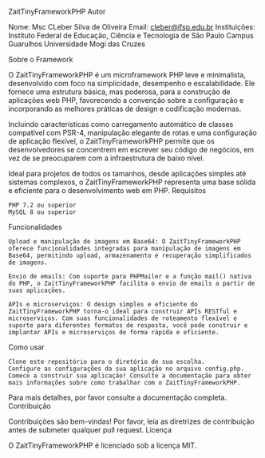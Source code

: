 ZaitTinyFrameworkPHP
Autor

Nome: Msc CLeber Silva de Oliveira
Email: cleber@ifsp.edu.br
Instituições: 
  Instituto Federal de Educação, Ciência e Tecnologia de São Paulo Campus Guarulhos
  Universidade Mogi das Cruzes
  
Sobre o Framework

O ZaitTinyFrameworkPHP é um microframework PHP leve e minimalista, desenvolvido com foco na simplicidade, desempenho e escalabilidade. Ele fornece uma estrutura básica, mas poderosa, para a construção de aplicações web PHP, favorecendo a convenção sobre a configuração e incorporando as melhores práticas de design e codificação modernas.

Incluindo características como carregamento automático de classes compatível com PSR-4, manipulação elegante de rotas e uma configuração de aplicação flexível, o ZaitTinyFrameworkPHP permite que os desenvolvedores se concentrem em escrever seu código de negócios, em vez de se preocuparem com a infraestrutura de baixo nível.

Ideal para projetos de todos os tamanhos, desde aplicações simples até sistemas complexos, o ZaitTinyFrameworkPHP representa uma base sólida e eficiente para o desenvolvimento web em PHP.
Requisitos

    PHP 7.2 ou superior
    MySQL 8 ou superior

Funcionalidades

    Upload e manipulação de imagens em Base64: O ZaitTinyFrameworkPHP oferece funcionalidades integradas para manipulação de imagens em Base64, permitindo upload, armazenamento e recuperação simplificados de imagens.

    Envio de emails: Com suporte para PHPMailer e a função mail() nativa do PHP, o ZaitTinyFrameworkPHP facilita o envio de emails a partir de suas aplicações.

    APIs e microserviços: O design simples e eficiente do ZaitTinyFrameworkPHP torna-o ideal para construir APIs RESTful e microserviços. Com suas funcionalidades de roteamento flexível e suporte para diferentes formatos de resposta, você pode construir e implantar APIs e microserviços de forma rápida e eficiente.

Como usar

    Clone este repositório para o diretório de sua escolha.
    Configure as configurações da sua aplicação no arquivo config.php.
    Comece a construir sua aplicação! Consulte a documentação para obter mais informações sobre como trabalhar com o ZaitTinyFrameworkPHP.

Para mais detalhes, por favor consulte a documentação completa.
Contribuição

Contribuições são bem-vindas! Por favor, leia as diretrizes de contribuição antes de submeter qualquer pull request.
Licença

O ZaitTinyFrameworkPHP é licenciado sob a licença MIT.
